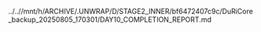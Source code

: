 ../..//mnt/h/ARCHIVE/.UNWRAP/D/STAGE2_INNER/bf6472407c9c/DuRiCore_backup_20250805_170301/DAY10_COMPLETION_REPORT.md
